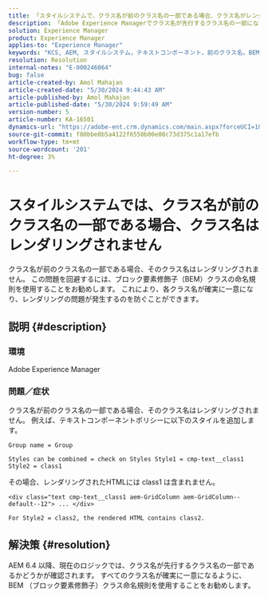 ```yaml
---
title: 「スタイルシステムで、クラス名が前のクラス名の一部である場合、クラス名がレンダリングされない」
description: 「Adobe Experience Managerでクラス名が先行するクラス名の一部になる問題を解決する方法を説明します。 BEM クラス命名規則を使用してください。」
solution: Experience Manager
product: Experience Manager
applies-to: "Experience Manager"
keywords: "KCS, AEM, スタイルシステム，テキストコンポーネント，前のクラス名，BEM"
resolution: Resolution
internal-notes: "E-000246064"
bug: false
article-created-by: Amol Mahajan
article-created-date: "5/30/2024 9:44:43 AM"
article-published-by: Amol Mahajan
article-published-date: "5/30/2024 9:59:49 AM"
version-number: 5
article-number: KA-16501
dynamics-url: "https://adobe-ent.crm.dynamics.com/main.aspx?forceUCI=1&pagetype=entityrecord&etn=knowledgearticle&id=128bc938-691e-ef11-840a-6045bd06fa9d"
source-git-commit: f80bbe0b5a4122f6550b00e08c73d375c1a17efb
workflow-type: tm+mt
source-wordcount: '201'
ht-degree: 3%

---
```


# スタイルシステムでは、クラス名が前のクラス名の一部である場合、クラス名はレンダリングされません


クラス名が前のクラス名の一部である場合、そのクラス名はレンダリングされません。 この問題を回避するには、ブロック要素修飾子（BEM）クラスの命名規則を使用することをお勧めします。 これにより、各クラス名が確実に一意になり、レンダリングの問題が発生するのを防ぐことができます。

## 説明 {#description}


### <b>環境</b>

Adobe Experience Manager



### <b>問題／症状</b>

クラス名が前のクラス名の一部である場合、そのクラス名はレンダリングされません。 例えば、テキストコンポーネントポリシーに以下のスタイルを追加します。


```
Group name = Group
```


`Styles can be combined = check on Styles Style1 = cmp-text__class1 Style2 = class1`



その場合、レンダリングされたHTMLには class1 は含まれません。


```
<div class="text cmp-text__class1 aem-GridColumn aem-GridColumn--default--12"> ... </div>
```


`For Style2 = class2, the rendered HTML contains class2.`


## 解決策 {#resolution}


AEM 6.4 以降、現在のロジックでは、クラス名が先行するクラス名の一部であるかどうかが確認されます。 すべてのクラス名が確実に一意になるように、BEM （ブロック要素修飾子）クラス命名規則を使用することをお勧めします。
